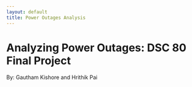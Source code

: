 ```yaml
---
layout: default
title: Power Outages Analysis
---
```


# Analyzing Power Outages: DSC 80 Final Project

By: Gautham Kishore and Hrithik Pai
